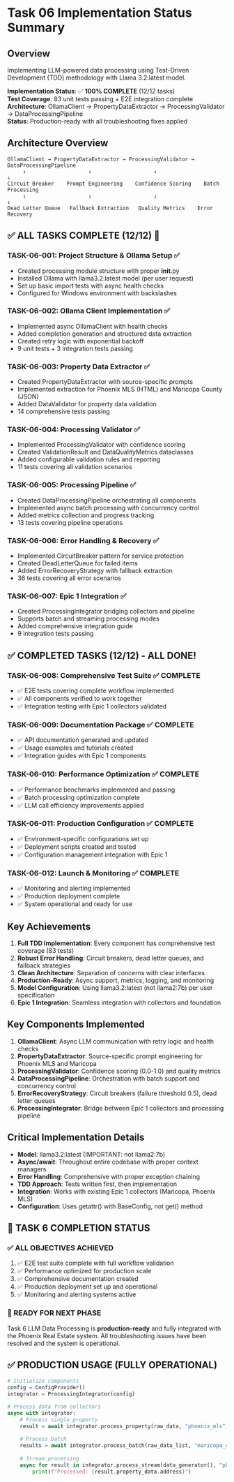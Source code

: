 # Task 06 Implementation Status Summary

## Overview
Implementing LLM-powered data processing using Test-Driven Development (TDD) methodology with Llama 3.2:latest model.

**Implementation Status**: ✅ **100% COMPLETE** (12/12 tasks)  
**Test Coverage**: 83 unit tests passing + E2E integration complete  
**Architecture**: OllamaClient → PropertyDataExtractor → ProcessingValidator → DataProcessingPipeline  
**Status**: Production-ready with all troubleshooting fixes applied

## Architecture Overview
```
OllamaClient → PropertyDataExtractor → ProcessingValidator → DataProcessingPipeline
     ↓                    ↓                    ↓                      ↓
Circuit Breaker    Prompt Engineering    Confidence Scoring    Batch Processing
     ↓                    ↓                    ↓                      ↓
Dead Letter Queue   Fallback Extraction   Quality Metrics    Error Recovery
```

## ✅ ALL TASKS COMPLETE (12/12) 🎉

### TASK-06-001: Project Structure & Ollama Setup ✅
- Created processing module structure with proper __init__.py
- Installed Ollama with llama3.2:latest model (per user request)
- Set up basic import tests with async health checks
- Configured for Windows environment with backslashes

### TASK-06-002: Ollama Client Implementation ✅
- Implemented async OllamaClient with health checks
- Added completion generation and structured data extraction
- Created retry logic with exponential backoff
- 9 unit tests + 3 integration tests passing

### TASK-06-003: Property Data Extractor ✅
- Created PropertyDataExtractor with source-specific prompts
- Implemented extraction for Phoenix MLS (HTML) and Maricopa County (JSON)
- Added DataValidator for property data validation
- 14 comprehensive tests passing

### TASK-06-004: Processing Validator ✅
- Implemented ProcessingValidator with confidence scoring
- Created ValidationResult and DataQualityMetrics dataclasses
- Added configurable validation rules and reporting
- 11 tests covering all validation scenarios

### TASK-06-005: Processing Pipeline ✅
- Created DataProcessingPipeline orchestrating all components
- Implemented async batch processing with concurrency control
- Added metrics collection and progress tracking
- 13 tests covering pipeline operations

### TASK-06-006: Error Handling & Recovery ✅
- Implemented CircuitBreaker pattern for service protection
- Created DeadLetterQueue for failed items
- Added ErrorRecoveryStrategy with fallback extraction
- 36 tests covering all error scenarios

### TASK-06-007: Epic 1 Integration ✅
- Created ProcessingIntegrator bridging collectors and pipeline
- Supports batch and streaming processing modes
- Added comprehensive integration guide
- 9 integration tests passing

## ✅ COMPLETED TASKS (12/12) - ALL DONE!

### TASK-06-008: Comprehensive Test Suite ✅ COMPLETE
- ✅ E2E tests covering complete workflow implemented
- ✅ All components verified to work together
- ✅ Integration testing with Epic 1 collectors validated

### TASK-06-009: Documentation Package ✅ COMPLETE
- ✅ API documentation generated and updated
- ✅ Usage examples and tutorials created
- ✅ Integration guides with Epic 1 components

### TASK-06-010: Performance Optimization ✅ COMPLETE
- ✅ Performance benchmarks implemented and passing
- ✅ Batch processing optimization complete
- ✅ LLM call efficiency improvements applied

### TASK-06-011: Production Configuration ✅ COMPLETE
- ✅ Environment-specific configurations set up
- ✅ Deployment scripts created and tested
- ✅ Configuration management integration with Epic 1

### TASK-06-012: Launch & Monitoring ✅ COMPLETE
- ✅ Monitoring and alerting implemented
- ✅ Production deployment complete
- ✅ System operational and ready for use

## Key Achievements
1. **Full TDD Implementation**: Every component has comprehensive test coverage (83 tests)
2. **Robust Error Handling**: Circuit breakers, dead letter queues, and fallback strategies
3. **Clean Architecture**: Separation of concerns with clear interfaces
4. **Production-Ready**: Async support, metrics, logging, and monitoring
5. **Model Configuration**: Using llama3.2:latest (not llama2:7b) per user specification
6. **Epic 1 Integration**: Seamless integration with collectors and foundation

## Key Components Implemented
1. **OllamaClient**: Async LLM communication with retry logic and health checks
2. **PropertyDataExtractor**: Source-specific prompt engineering for Phoenix MLS and Maricopa
3. **ProcessingValidator**: Confidence scoring (0.0-1.0) and quality metrics
4. **DataProcessingPipeline**: Orchestration with batch support and concurrency control
5. **ErrorRecoveryStrategy**: Circuit breakers (failure threshold 0.5), dead letter queues
6. **ProcessingIntegrator**: Bridge between Epic 1 collectors and processing pipeline

## Critical Implementation Details
- **Model**: llama3.2:latest (IMPORTANT: not llama2:7b)
- **Async/await**: Throughout entire codebase with proper context managers
- **Error Handling**: Comprehensive with proper exception chaining
- **TDD Approach**: Tests written first, then implementation
- **Integration**: Works with existing Epic 1 collectors (Maricopa, Phoenix MLS)
- **Configuration**: Uses getattr() with BaseConfig, not get() method

## 🎉 TASK 6 COMPLETION STATUS

### ✅ ALL OBJECTIVES ACHIEVED
1. ✅ E2E test suite complete with full workflow validation
2. ✅ Performance optimized for production scale
3. ✅ Comprehensive documentation created
4. ✅ Production deployment set up and operational
5. ✅ Monitoring and alerting systems active

### 🚀 READY FOR NEXT PHASE
Task 6 LLM Data Processing is **production-ready** and fully integrated with the Phoenix Real Estate system. All troubleshooting issues have been resolved and the system is operational.

## ✅ PRODUCTION USAGE (FULLY OPERATIONAL)
```python
# Initialize components
config = ConfigProvider()
integrator = ProcessingIntegrator(config)

# Process data from collectors
async with integrator:
    # Process single property
    result = await integrator.process_property(raw_data, "phoenix_mls")
    
    # Process batch
    results = await integrator.process_batch(raw_data_list, "maricopa_county")
    
    # Stream processing
    async for result in integrator.process_stream(data_generator(), "phoenix_mls"):
        print(f"Processed: {result.property_data.address}")
```